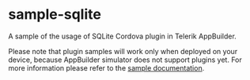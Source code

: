 sample-sqlite
===================

A sample of the usage of SQLite Cordova plugin in Telerik AppBuilder.

Please note that plugin samples will work only when deployed on your device, because AppBuilder simulator does not support plugins yet.
For more information please refer to the [sample documentation](http://docs.telerik.com/platform/appbuilder/sample-apps/sample-sqlite).
